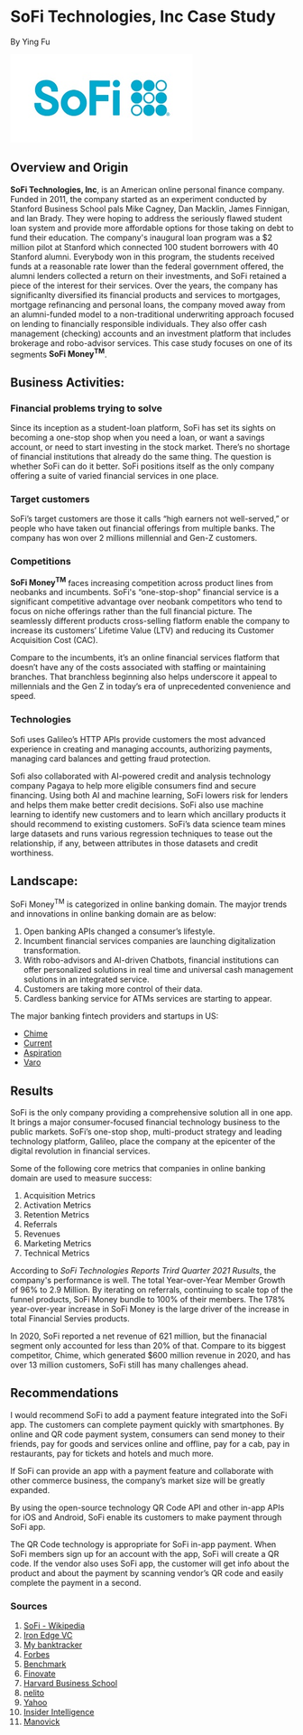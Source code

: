 # SoFi Technologies, Inc Case Study
By Ying Fu

![SoFi logo](sofilogo.jpg)

## Overview and Origin
**SoFi Technologies, Inc**, is an American online personal finance company. Funded in 2011, the company started as an experiment conducted by Stanford Business School pals Mike Cagney, Dan Macklin, James Finnigan, and Ian Brady. They were hoping to address the seriously flawed student loan system and provide more affordable options for those taking on debt to fund their education. The company's inaugural loan program was a $2 million pilot at Stanford which connected 100 student borrowers with 40 Stanford alumni. Everybody won in this program,  the students received funds at a reasonable rate lower than the federal government offered, the alumni lenders collected a return on their investments, and SoFi retained a piece of the interest for their services. Over the years, the company has significanlty diversified its financial products and services to mortgages, mortgage refinancing and personal loans, the company moved away from an alumni-funded model to a non-traditional underwriting approach focused on lending to financially responsible individuals. They also offer cash management (checking) accounts and an investment platform that includes brokerage and robo-advisor services. This case study focuses on one of its segments **SoFi Money<sup>TM</sup>**.

## Business Activities:
### Financial problems trying to solve
Since its inception as a student-loan platform, SoFi has set its sights on becoming a one-stop shop when you need a loan, or want a savings account, or need to start investing in the stock market. There’s no shortage of financial institutions that already do the same thing. The question is whether SoFi can do it better. SoFi positions itself as the only company offering a suite of varied financial services in one place.
### Target customers
SoFi’s target customers are those it calls “high earners not well-served,” or people who have taken out financial offerings from multiple banks. The company has won over 2 millions millennial and Gen-Z customers.
### Competitions  
**SoFi Money<sup>TM</sup>** faces increasing competition across product lines from neobanks and incumbents. SoFi's “one-stop-shop” financial service is a significant competitive advantage over neobank competitors who tend to focus on niche offerings rather than the full financial picture. The seamlessly different products cross-selling flatform enable the company to increase its customers’ Lifetime Value (LTV) and reducing its Customer Acquisition Cost (CAC). 

Compare to the incumbents, it’s an online financial services flatform that doesn’t have any of the costs associated with staffing or maintaining branches. That branchless beginning also helps underscore it appeal to millennials and the Gen Z in today’s era of unprecedented convenience and speed.  
### Technologies
Sofi uses Galileo’s HTTP APIs provide customers the most advanced experience in creating and managing accounts, authorizing payments, managing card balances and getting fraud protection. 

Sofi also collaborated with AI-powered credit and analysis technology company Pagaya to help more eligible consumers find and secure financing. Using both AI and machine learning, SoFi lowers risk for lenders and helps them make better credit decisions. SoFi also use machine learning to identify new customers and to learn which ancillary products it should recommend to existing customers. SoFi’s data science team mines large datasets and runs various regression techniques to tease out the relationship, if any, between attributes in those datasets and credit worthiness.
## Landscape: 
SoFi Money<sup>TM</sup> is categorized in online banking domain. The mayjor trends and innovations in online banking domain are as below:
1. Open banking APIs changed a consumer’s lifestyle.
2. Incumbent financial services companies are launching digitalization transformation.
3. With robo-advisors and AI-driven Chatbots, financial institutions can offer personalized solutions in real time and universal cash management solutions in an integrated service. 
4. Customers are taking more control of their data. 
5. Cardless banking service for ATMs services are starting to appear. 

The major banking fintech providers and startups in US:
- [Chime](https://www.chime.com/)
- [Current](https://current.com/)
- [Aspiration](https://www.aspiration.com/)
- [Varo](https://www.varomoney.com/)
## Results
SoFi is the only company providing a comprehensive solution all in one app. It brings a major consumer-focused financial technology business to the public markets. SoFi’s one-stop shop, multi-product strategy and leading technology platform, Galileo, place the company at the epicenter of the digital revolution in financial services.

Some of the following core metrics that companies in online banking domain are used to measure success:
1. Acquisition Metrics
2. Activation Metrics
3. Retention Metrics
4. Referrals
5. Revenues
6. Marketing Metrics
7. Technical Metrics

According to *SoFi Technologies Reports Trird Quarter 2021 Rusults*, the company's performance is well. The total Year-over-Year Member Growth of 96% to 2.9 Million. By iterating on referrals, continuing to scale top of the funnel products, SoFi Money bundle to 100% of their members. The 178% year-over-year increase in SoFi Money is the large driver of the increase in total Financial Servies products. 

In 2020, SoFi reported a net revenue of 621 million, but the finanacial segment only accounted for less than 20% of that.   Compare to its biggest competitor, Chime, which generated $600 million revenue in 2020, and has over 13 million customers, SoFi still has many challenges ahead. 
## Recommendations
I would recommend SoFi to add a payment feature integrated into the SoFi app. The customers can complete payment quickly with smartphones. By online and QR code payment system, consumers can send money to their friends, pay for goods and services online and offline, pay for a cab, pay in restaurants, pay for tickets and hotels and much more. 

If SoFi can provide an app with a payment feature and collaborate with other commerce business, the company’s market size will be greatly expanded. 

By using the open-source technology QR Code API and other in-app APIs for iOS and Android, SoFi enable its customers to make payment through SoFi app.

The QR Code technology is appropriate for SoFi in-app payment. When SoFi members sign up for an account with the app, SoFi will create a QR code. If the vendor also uses SoFi app, the customer will get info about the product and about the payment by scanning vendor’s QR code and easily complete the payment in a second. 

### Sources
1. [SoFi - Wikipedia](https://en.wikipedia.org/wiki/SoFi)
2. [Iron Edge VC](https://www.ironedgevc.com/post/whats-so-special-about-sofi)
3. [My banktracker](https://www.mybanktracker.com/checking/reviews/sofi-money-account-review-a-better-checking-account-298016)
4. [Forbes](https://www.forbes.com/advisor/investing/sofi-ipo/)
5. [Benchmark](https://getbenchmark.substack.com/p/sofi-the-aws-of-fintech-)
6. [Finovate](https://finovate.com/pagaya-and-sofi-team-up-to-broaden-access-to-financial-services-for-borrowers/)
7. [Harvard Business School](https://digital.hbs.edu/platform-rctom/submission/giving-credit-where-its-due-machine-learnings-role-in-lending/)
8. [nelito](https://www.nelito.com/blog/5-big-Banking-innovations-in-2019.html)
9. [Yahoo](https://www.yahoo.com/now/sofi-technologies-reports-third-quarter-211000636.html)
10. [Insider Intelligence](https://www.insiderintelligence.com/insights/neobanks-explained-list/)
11. [Manovick](https://manovick.medium.com/sofi-next-steps-for-the-original-fintech-darling-c4f16a08696)








